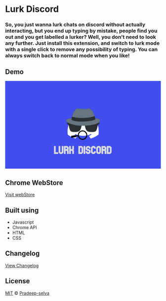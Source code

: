# Lurk Discord

### So, you just wanna lurk chats on discord without actually interacting, but you end up typing by mistake, people find you out and you get labelled a lurker? Well, you don't need to look any further. Just install this extension, and switch to lurk mode with a single click to remove any possibility of typing. You can always switch back to normal mode when you like!

## Demo

[![youtube demo](./assets/thumbnail.png)](https://youtu.be/o1hfH41Ug1U)

## Chrome WebStore

[Visit webStore](https://chrome.google.com/webstore/detail/lurk-discord/gglgjglfjmpioljaefpchflfhknemdkp)

## Built using

- Javascript
- Chrome API
- HTML
- CSS

## Changelog

[View Changelog](CHANGELOG.md)

## License

[MIT](LICENSE) © [Pradeep-selva](https://github.com/Pradeep-selva)
